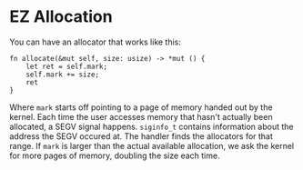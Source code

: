 # EZ Allocation

You can have an allocator that works like this:

```
fn allocate(&mut self, size: usize) -> *mut () {
    let ret = self.mark;
    self.mark += size;
    ret
}
```

Where `mark` starts off pointing to a page of memory handed out by the kernel.
Each time the user accesses memory that hasn't actually been allocated, a SEGV signal happens.
`siginfo_t` contains information about the address the SEGV occured at.
The handler finds the allocators for that range.
If `mark` is larger than the actual available allocation,
we ask the kernel for more pages of memory, doubling the size each time.
